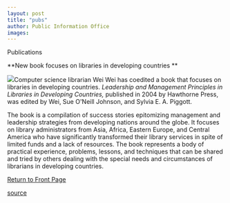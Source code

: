 ```yaml
---
layout: post
title: "pubs"
author: Public Information Office
images:
---
```


Publications

**New book focuses on libraries in developing countries **

![][1]Computer science librarian Wei Wei has coedited a book that focuses on libraries in developing countries. _Leadership and Management Principles in Libraries in Developing Countries,_ published in 2004 by Hawthorne Press, was edited by Wei, Sue O'Neill Johnson, and Sylvia E. A. Piggott.

The book is a compilation of success stories epitomizing management and leadership strategies from developing nations around the globe. It focuses on library administrators from Asia, Africa, Eastern Europe, and Central America who have significantly transformed their library services in spite of limited funds and a lack of resources. The book represents a body of practical experience, problems, lessons, and techniques that can be shared and tried by others dealing with the special needs and circumstances of librarians in developing countries.

[Return to Front Page][2]

[1]: ../art/weiwei_bookcover.jpg
[2]: http://currents.ucsc.edu/

[source](http://www1.ucsc.edu/currents/04-05/09-06/pubs.html "Permalink to pubs")
